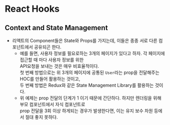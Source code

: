 <h1>React Hooks</h1>

<h2>Context and State Management</h2>

* 리액트의 Component들은 State와 Props를 가지는데, 이들은 종종 서로 다른 컴포넌트에서 공유되곤 한다.
  * 예를 들면, 사용자 정보를 필요로하는 3개의 페이지가 있다고 하자. 각 페이지에 접근할 때 마다 사용자 정보를 위한   
    API요청을 보내는 것은 매우 비효율적이다.   
    첫 번째 방법으로는 위 3개의 페이지에 공통된 `User`라는 prop을 전달해주는 HOC를 만들어 활용하는 것이고,   
    두 번째 방법은 Redux와 같은 State Management Library를 활용하는 것이다.
  * 위 예제는 prop 전달의 단계가 1 이기 때문에 간단하다. 하지만 렌더링을 위해 부모 컴포넌트에서 자식 컴포넌트로   
    prop 전달을 3회 이상 하게되는 경우가 발생한다면, 이는 유지 보수 차원 등에서 절대 좋지 못하다.